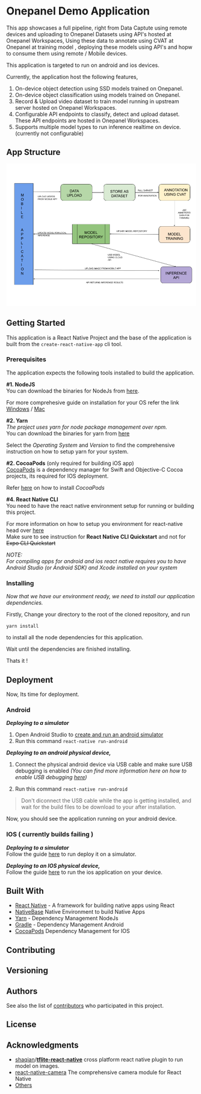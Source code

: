
# Onepanel Demo Application
This app showcases a full pipeline, right from Data Captute using remote devices and uploading to Onepanel Datasets using API's hosted at Onepanel Workspaces, Using these data to annotate using CVAT at Onepanel at training model , deploying these models using API's and hopw to consume them using remote / Mobile devices. 

This application is targeted to run on android and ios devices.

Currently, the application host the following features,
1. On-device object detection using SSD models trained on Onepanel.
2. On-device object classification using models trained on Onepanel.
3. Record & Upload video dataset  to train model running in upstream server hosted on Onepanel Workspaces.
4. Configurable API endpoints to classify, detect and upload dataset. These API endpoints are hosted in Onepanel Workspaces.
5. Supports multiple model types  to run inference realtime on device. (currently not configurable) 

## App Structure
![App Flow Diagram](/assets/mobile_app_flow.png)


## Getting Started

This application is a React Native Project and the base of the application is built from the `create-react-native-app` cli tool.

### Prerequisites

The application expects the following tools installed to build the application.

**#1.  NodeJS** \
You can download the binaries for NodeJs from [here](https://nodejs.org/en/download/).

For more comprehesive guide on installation for your OS refer the link
[Windows](https://nodesource.com/blog/installing-nodejs-tutorial-windows/) / [Mac](https://nodesource.com/blog/installing-nodejs-tutorial-mac-os-x/)

**#2.  Yarn** \
*The project uses yarn for node package management over npm.* \
You can download the binaries for yarn from [here](https://yarnpkg.com/lang/en/)

Select the *Operating System* and *Version* to find the comprehensive instruction on how to setup yarn for your system. 

**#2.  CocoaPods** (only required for building iOS app) \
[CocoaPods](https://cocoapods.org/)  is a dependency manager for Swift and Objective-C Cocoa projects, its required for IOS deployment.

Refer [here](https://cocoapods.org/)  on how to install *CocoaPods*

**#4. React Native CLI** \
	You need to have the react native environment setup for running or building this project.
	
For more information on how to setup you environment for react-native head over [here](https://facebook.github.io/react-native/docs/getting-started.html) \
Make sure to see instruction for  **React Native CLI Quickstart** and not for ~~Expo CLI Quickstart~~

*NOTE: \
For compiling apps for android and ios react native requires you to have Android Studio (or Android SDK) and Xcode installed on your system* 




### Installing

*Now that we have our environment ready, we need to install our application dependencies.*

Firstly, 
Change your directory to the root of the cloned repository, 
and run

```
yarn install
```
to install all the node dependencies for this application.

Wait until the dependencies are finished installing.

Thats it !


## Deployment
Now, Its time for deployment.

### **Android**

***Deploying to a simulator***

 1. Open Android Studio to  [create and run an android
    simulator](https://developer.android.com/studio/run/managing-avds) 
 2. Run this command `react-native run-android` 

***Deploying to an android physical device,***
 1. Connect the physical android device via USB cable and make sure USB debugging is enabled  *(You can find more information here on how to enable USB debugging [here](https://developer.android.com/studio/debug/dev-options))*
 
 2. Run this command `react-native run-android`
> Don't diconnect the USB cable while the app is getting installed,
> and wait for the build files to be download to your after installation.
> 
Now, you should see the application running on your android device.

### **IOS** ( currently builds failing )

***Deploying to a simulator*** \
Follow the guide [here](https://facebook.github.io/react-native/docs/running-on-simulator-ios) to run deploy it on a simulator.

***Deploying to an IOS physical device,*** \
 Follow the guide [here](https://facebook.github.io/react-native/docs/running-on-device) to run the ios application on your device.

## Built With

* [React Native](https://facebook.github.io/react-native/) - A framework for building native apps using React
* [NativeBase](https://nativebase.io/) Native Environment to build Native Apps
* [Yarn](https://yarnpkg.com/lang/en/) - Dependency Management NodeJs
* [Gradle](https://gradle.org/) - Dependency Management Android
* [CocoaPods](https://cocoapods.org/)  Dependency Management for IOS

## Contributing

## Versioning

## Authors

See also the list of [contributors](https://github.com/onepanelio/demo-app/contributors) who participated in this project.

## License

## Acknowledgments

*  [shaqian](https://github.com/shaqian)/**[tflite-react-native](https://github.com/shaqian/tflite-react-native/tree/master/example)**  cross platform  react native plugin to run model on images.
* [react-native-camera](https://react-native-community.github.io/react-native-camera/) The comprehensive camera module for React Native
* [Others](https://github.com/onepanelio/demo-app/blob/master/package.json)
